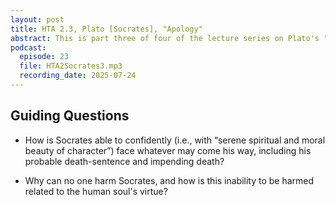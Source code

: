 ```yaml
---
layout: post
title: HTA 2.3, Plato [Socrates], "Apology"
abstract: This is part three of four of the lecture series on Plato's "Apology," a faithful rendition of Socrates' aretaic voice at his death trial.
podcast:
  episode: 23
  file: HTA2Socrates3.mp3
  recording_date: 2025-07-24
---
```


## Guiding Questions

* How is Socrates able to confidently (i.e., with “serene spiritual and moral beauty of character”) face whatever may come his way, including his probable death-sentence and impending death?

* Why can no one harm Socrates, and how is this inability to be harmed related to the human soul's virtue?
